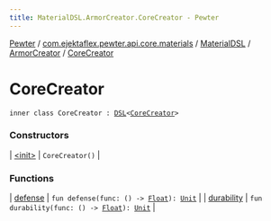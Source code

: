 ```yaml
---
title: MaterialDSL.ArmorCreator.CoreCreator - Pewter
---
```


[Pewter](../../../../index.html) / [com.ejektaflex.pewter.api.core.materials](../../../index.html) / [MaterialDSL](../../index.html) / [ArmorCreator](../index.html) / [CoreCreator](./index.html)

# CoreCreator

`inner class CoreCreator : `[`DSL`](../../../-d-s-l/index.html)`<`[`CoreCreator`](./index.html)`>`

### Constructors

| [&lt;init&gt;](-init-.html) | `CoreCreator()` |

### Functions

| [defense](defense.html) | `fun defense(func: () -> `[`Float`](https://kotlinlang.org/api/latest/jvm/stdlib/kotlin/-float/index.html)`): `[`Unit`](https://kotlinlang.org/api/latest/jvm/stdlib/kotlin/-unit/index.html) |
| [durability](durability.html) | `fun durability(func: () -> `[`Float`](https://kotlinlang.org/api/latest/jvm/stdlib/kotlin/-float/index.html)`): `[`Unit`](https://kotlinlang.org/api/latest/jvm/stdlib/kotlin/-unit/index.html) |

